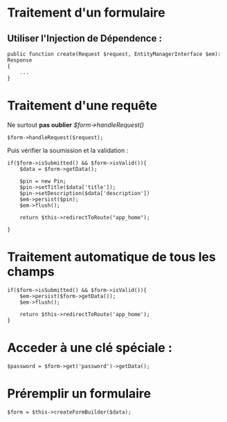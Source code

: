 # Traitement d'un formulaire

## Utiliser l'Injection de Dépendence :

    public function create(Request $request, EntityManagerInterface $em): Response
    {
        ...
    }

# Traitement d'une requête

Ne surtout **pas oublier** _\$form->handleRequest()_

    $form->handleRequest($request);

Puis vérifier la soumission et la validation :

    if($form->isSubmitted() && $form->isValid()){
        $data = $form->getData();

        $pin = new Pin;
        $pin->setTitle($data['title']);
        $pin->setDescription($data['description'])
        $em->persist($pin);
        $em->flush();

        return $this->redirectToRoute("app_home");

    }

# Traitement automatique de tous les champs

    if($form->isSubmitted() && $form->isValid()){
        $em->persist($form->getData());
        $em->flush();

        return $this->redirectToRoute('app_home');
    }

# Acceder à une clé spéciale :

    $password = $form->get('password')->getData();

# Préremplir un formulaire

    $form = $this->createFormBuilder($data);
